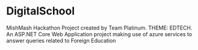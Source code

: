 # DigitalSchool
MishMash Hackathon Project created by Team Platinum. THEME: EDTECH. An ASP.NET Core Web Application project making use of azure services to answer queries related to Foreign Education
